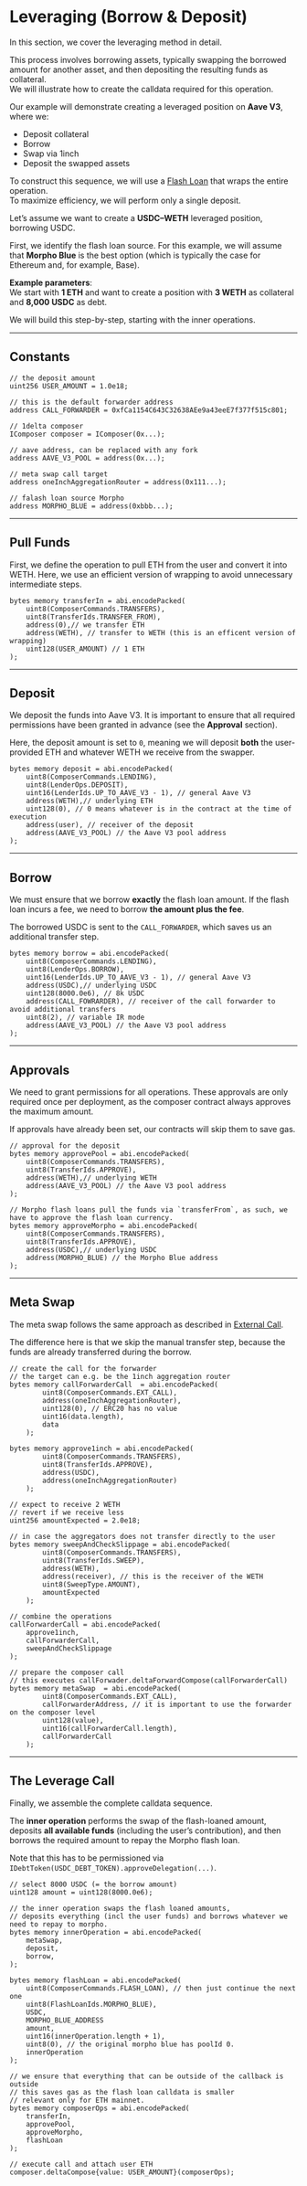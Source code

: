 # Leveraging (Borrow & Deposit)

In this section, we cover the leveraging method in detail.

This process involves borrowing assets, typically swapping the borrowed amount for another asset, and then depositing the resulting funds as collateral.  
We will illustrate how to create the calldata required for this operation.

Our example will demonstrate creating a leveraged position on **Aave V3**, where we:

- Deposit collateral
- Borrow
- Swap via 1inch
- Deposit the swapped assets

To construct this sequence, we will use a [Flash Loan](../flash-loan.md) that wraps the entire operation.  
To maximize efficiency, we will perform only a single deposit.

Let’s assume we want to create a **USDC–WETH** leveraged position, borrowing USDC.

First, we identify the flash loan source. For this example, we will assume that **Morpho Blue** is the best option (which is typically the case for Ethereum and, for example, Base).

**Example parameters**:  
We start with **1 ETH** and want to create a position with **3 WETH** as collateral and **8,000 USDC** as debt.

We will build this step-by-step, starting with the inner operations.

---

## Constants

```solidity
// the deposit amount
uint256 USER_AMOUNT = 1.0e18;

// this is the default forwarder address
address CALL_FORWARDER = 0xfCa1154C643C32638AEe9a43eeE7f377f515c801;

// 1delta composer
IComposer composer = IComposer(0x...);

// aave address, can be replaced with any fork
address AAVE_V3_POOL = address(0x...);

// meta swap call target
address oneInchAggregationRouter = address(0x111...);

// falash loan source Morpho
address MORPHO_BLUE = address(0xbbb...);
```

---

## Pull Funds

First, we define the operation to pull ETH from the user and convert it into WETH.
Here, we use an efficient version of wrapping to avoid unnecessary intermediate steps.

```solidity
bytes memory transferIn = abi.encodePacked(
    uint8(ComposerCommands.TRANSFERS),
    uint8(TransferIds.TRANSFER_FROM),
    address(0),// we transfer ETH
    address(WETH), // transfer to WETH (this is an efficent version of wrapping)
    uint128(USER_AMOUNT) // 1 ETH
);
```

---

## Deposit

We deposit the funds into Aave V3.
It is important to ensure that all required permissions have been granted in advance (see the **Approval** section).

Here, the deposit amount is set to `0`, meaning we will deposit **both** the user-provided ETH and whatever WETH we receive from the swapper.

```solidity
bytes memory deposit = abi.encodePacked(
    uint8(ComposerCommands.LENDING),
    uint8(LenderOps.DEPOSIT),
    uint16(LenderIds.UP_TO_AAVE_V3 - 1), // general Aave V3
    address(WETH),// underlying ETH
    uint128(0), // 0 means whatever is in the contract at the time of execution
    address(user), // receiver of the deposit
    address(AAVE_V3_POOL) // the Aave V3 pool address
);
```

---

## Borrow

We must ensure that we borrow **exactly** the flash loan amount.
If the flash loan incurs a fee, we need to borrow **the amount plus the fee**.

The borrowed USDC is sent to the `CALL_FORWARDER`, which saves us an additional transfer step.

```solidity
bytes memory borrow = abi.encodePacked(
    uint8(ComposerCommands.LENDING),
    uint8(LenderOps.BORROW),
    uint16(LenderIds.UP_TO_AAVE_V3 - 1), // general Aave V3
    address(USDC),// underlying USDC
    uint128(8000.0e6), // 8k USDC
    address(CALL_FOWRARDER), // receiver of the call forwarder to avoid additional transfers
    uint8(2), // variable IR mode
    address(AAVE_V3_POOL) // the Aave V3 pool address
);
```

---

## Approvals

We need to grant permissions for all operations.
These approvals are only required once per deployment, as the composer contract always approves the maximum amount.

If approvals have already been set, our contracts will skip them to save gas.

```solidity
// approval for the deposit
bytes memory approvePool = abi.encodePacked(
    uint8(ComposerCommands.TRANSFERS),
    uint8(TransferIds.APPROVE),
    address(WETH),// underlying WETH
    address(AAVE_V3_POOL) // the Aave V3 pool address
);

// Morpho flash loans pull the funds via `transferFrom`, as such, we have to approve the flash loan currency.
bytes memory approveMorpho = abi.encodePacked(
    uint8(ComposerCommands.TRANSFERS),
    uint8(TransferIds.APPROVE),
    address(USDC),// underlying USDC
    address(MORPHO_BLUE) // the Morpho Blue address
);
```

---

## Meta Swap

The meta swap follows the same approach as described in [External Call](../external-call.md).

The difference here is that we skip the manual transfer step, because the funds are already transferred during the borrow.

```solidity
// create the call for the forwarder
// the target can e.g. be the 1inch aggregation router
bytes memory callForwarderCall  = abi.encodePacked(
        uint8(ComposerCommands.EXT_CALL),
        address(oneInchAggregationRouter),
        uint128(0), // ERC20 has no value
        uint16(data.length),
        data
    );

bytes memory approve1inch = abi.encodePacked(
        uint8(ComposerCommands.TRANSFERS),
        uint8(TransferIds.APPROVE),
        address(USDC),
        address(oneInchAggregationRouter)
    );

// expect to receive 2 WETH
// revert if we receive less
uint256 amountExpected = 2.0e18;

// in case the aggregators does not transfer directly to the user
bytes memory sweepAndCheckSlippage = abi.encodePacked(
        uint8(ComposerCommands.TRANSFERS),
        uint8(TransferIds.SWEEP),
        address(WETH),
        address(receiver), // this is the receiver of the WETH
        uint8(SweepType.AMOUNT),
        amountExpected
    );

// combine the operations
callForwarderCall = abi.encodePacked(
    approve1inch,
    callForwarderCall,
    sweepAndCheckSlippage
);

// prepare the composer call
// this executes callForwader.deltaForwardCompose(callForwarderCall)
bytes memory metaSwap  = abi.encodePacked(
        uint8(ComposerCommands.EXT_CALL),
        callForwarderAddress, // it is important to use the forwarder on the composer level
        uint128(value),
        uint16(callForwarderCall.length),
        callForwarderCall
    );
```

---

## The Leverage Call

Finally, we assemble the complete calldata sequence.

The **inner operation** performs the swap of the flash-loaned amount, deposits **all available funds** (including the user’s contribution), and then borrows the required amount to repay the Morpho flash loan.

Note that this has to be permissioned via `IDebtToken(USDC_DEBT_TOKEN).approveDelegation(...)`.

```solidity
// select 8000 USDC (= the borrow amount)
uint128 amount = uint128(8000.0e6);

// the inner operation swaps the flash loaned amounts,
// deposits everything (incl the user funds) and borrows whatever we need to repay to morpho.
bytes memory innerOperation = abi.encodePacked(
    metaSwap,
    deposit,
    borrow,
);

bytes memory flashLoan = abi.encodePacked(
    uint8(ComposerCommands.FLASH_LOAN), // then just continue the next one
    uint8(FlashLoanIds.MORPHO_BLUE),
    USDC,
    MORPHO_BLUE_ADDRESS
    amount,
    uint16(innerOperation.length + 1),
    uint8(0), // the original morpho blue has poolId 0.
    innerOperation
);

// we ensure that everything that can be outside of the callback is outside
// this saves gas as the flash loan calldata is smaller
// relevant only for ETH mainnet.
bytes memory composerOps = abi.encodePacked(
    transferIn,
    approvePool,
    approveMorpho,
    flashLoan
);

// execute call and attach user ETH
composer.deltaCompose{value: USER_AMOUNT}(composerOps);
```

